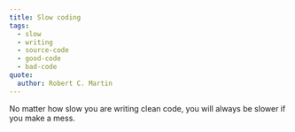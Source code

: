 ```yaml
---
title: Slow coding
tags:
  - slow
  - writing
  - source-code
  - good-code
  - bad-code
quote:
  author: Robert C. Martin
---
```


No matter how slow you are writing clean code, you will always be slower if you make a mess.
